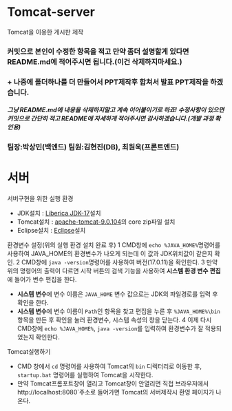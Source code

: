 # Tomcat-server
Tomcat을 이용한 게시판 제작

### 커밋으로 본인이 수정한 항목을 적고 만약 좀더 설명할게 있다면 README.md에 적어주시면 됩니다.(이건 삭제하지마세요.)
### + 나중에 폴더하나를 더 만들어서 PPT제작후 합쳐서 발표 PPT제작을 하겠습니다.

##### 그냥 README.md에 내용을 삭제하지말고 계속 이어붙이기로 하죠! 수정사항이 있으면 커밋으로 간단히 적고 README에 자세하게 적어주시면 감사하겠습니다.(개발 과정 확인용)

### 팀장:박상민(백엔드)  팀원:김현진(DB), 최원욱(프론트엔드)

# 서버
서버구현을 위한 실행 환경
- JDK설치 : [Liberica JDK-17](https://bell-sw.com/pages/downloads/#jdk-17-lts)설치
- Tomcat설치 : [apache-tomcat-9.0.104](https://tomcat.apache.org/download-90.cgi)의 core zip파일 설치
- Eclipse설치 : [Eclipse](https://www.eclipse.org/downloads/)설치

환경변수 설정(위의 실행 환경 설치 완료 후)
1 CMD창에 `echo %JAVA_HOME%`명령어를 사용하여 JAVA_HOME의 환경변수가 나오게 되는데 이 값과 JDK위치값이 같은지 확인.
2 CMD창에 `java -version`명령어를 사용하여 버전(17.0.11)을 확인한다.
3 만약 위의 명령어의 출력이 다르면 시작 버튼의 검색 기능을 사용하여 **시스템 환경 변수 편집**에 들어가 변수 편집을 한다.
  - **시스템 변수**에 변수 이름은 `JAVA_HOME` 변수 값으로는 JDK의 파일경로를 입력 후 확인을 한다.
  - **시스템 변수**에 변수 이름이 `Path`인 항목을 찾고 편집을 누른 후 `%JAVA_HOME%\bin`항목을 만든 후 확인을 눌러 환경변수, 시스템 속성의 창을 닫는다.
4 이제 다시 CMD창에 `echo %JAVA_HOME%`, `java -version`를 입력하여 환경변수가 잘 적용되었는지 확인한다.

Tomcat실행하기
- CMD 창에서 `cd` 명령어를 사용하여 Tomcat의 `bin` 디렉터리로 이동한 후, `startup.bat` 명령어를 실행하여 Tomcat을 시작한다.
- 만약 Tomcat프롬포트창이 열리고 Tomcat창이 안열리면 직접 브라우저에서 http://localhost:8080`주소로 들어가면 Tomcat의 서버제작시 환영 페이지가 나온다.
